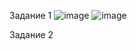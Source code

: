 Задание 1
![image](https://github.com/user-attachments/assets/237cfe62-6133-4308-9059-b3061d9dd075)
![image](https://github.com/user-attachments/assets/22318f88-d12d-41f6-a8fb-2e7fc8124547)

Задание 2
